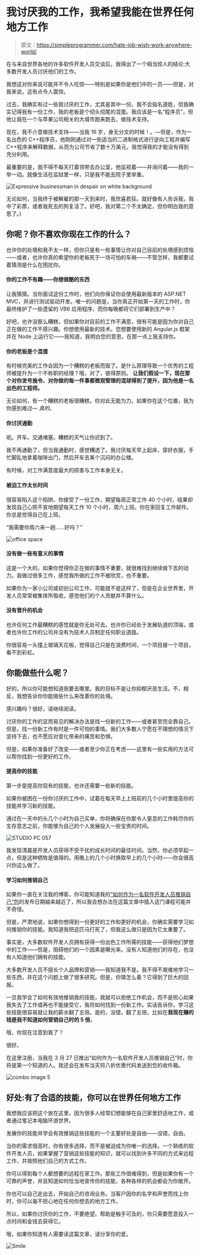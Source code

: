 # 我讨厌我的工作，我希望我能在世界任何地方工作

> 原文：<https://simpleprogrammer.com/hate-job-wish-work-anywhere-world/>

在与来自世界各地的许多软件开发人员交谈后，我得出了一个相当惊人的结论:大多数开发人员讨厌他们的工作。

我想这对你来说可能并不令人吃惊——特别是如果你是他们中的一员——但是，对我来说，这有点令人震惊。

过去，我确实有过一些我讨厌的工作，尤其是其中一份。我不会指名道姓，但我确实记得我有一份工作，我的老板是个彻头彻尾的混蛋。我应该是一名“程序员”，但他让我在一个与苹果公司相关的大城市跑来跑去，做技术支持。

现在，我不介意做技术支持——当我 16 岁，身无分文的时候！。—但是，作为一名出色的 C++程序员，他刚刚通过对一些适当的二进制格式进行逆向工程并编写 C++程序来解释数据，从而为公司节省了数十万美元，我觉得我的才能没有得到充分利用。

最重要的是，我不得不每天打着领带去办公室，他监视着——并询问着——我的一举一动。就像生活在监狱里一样，只是我不能去院子里举重。



![Expressive businessman in despair on white background](img/09482ce11ac0e220b4214bbe53d47c94.png "Expressive businessman in despair on white background")



无论如何，当我终于被解雇的那一天到来时，我欣喜若狂。就好像有人告诉我，我中了彩票，或者我死去的狗复活了。好吧，我对第二个不太确定，但你明白我的意思了。)

## 你呢？你不喜欢你现在工作的什么？

也许你的处境和我不太一样，但你只是有一些事情让你对自己目前的处境感到烦恼——或者，也许你真的希望你的老板死于一场可怕的车祸——不管怎样，我都要试着猜测是什么在困扰你。

#### 你的工作不有趣——你想做酷的东西

让我猜猜。当你面试这份工作时，他们向你保证你会使用最新版本的 ASP.NET MVC，并进行测试驱动开发。唯一的问题是，当你真正开始第一天的工作时，你最终维护了一些遗留的 VB6 应用程序，而你每晚都将它们部署到生产中？

好吧，也许没那么糟糕，但如果你对目前的工作不满意，很有可能是因为你对自己正在做的工作不感兴趣。你想使用最新的技术。您想要使用新的 Angular.js 框架并在 Node 上运行它——我知道，我明白您的意思。在那一点上我支持你。

#### 你的老板是个混蛋

有时候完美的工作会因为一个糟糕的老板而毁了。是什么原理导致一个优秀的工程师被提升为一个不称职的经理？哦，对了，彼得原则。 **让我们假设一下，现在那个对你发号施令、对你做的每一件事都微观管理的混球得到了提升，因为他是一名出色的工程师。**

无论如何，有一个糟糕的老板很糟糕。你对此无能为力。如果你在这个位置，我为你感到难过— *真的*。

#### 你讨厌通勤

呃。开车。交通堵塞。糟糕的天气让你迟到了。

我不再通勤了，但当我通勤时，感觉糟透了。我讨厌每天早上起床，穿好衣服，手忙脚乱地拿着咖啡出门，然后开车去某个沉闷的办公楼。

有时候，对工作满意度最大的损害与工作本身无关。

#### 被迫工作太长时间

很容易陷入这个陷阱。你接受了一份工作，期望每周正常工作 40 个小时，结果却发现自己心照不宣地期望每天工作 10 个小时，周六上班。你在家回复工作邮件。你总是觉得自己在上班。

“我需要你周六来一趟……好吗？”



![office space](img/4c8a03f603f03045cb697d72a7ad123b.png "office space")



#### 没有做一些有意义的事情

这是一个大的。如果你觉得你正在做的事情不重要，就很难找到继续做下去的动力。我做过很多工作，感觉我所做的工作不被欣赏，也不重要。

如果你为一家小公司或初创公司工作，可能就不是这样了，但是在企业世界里，开发人员常常被集体所吸收，感觉他们的个人贡献并不算什么。

#### 没有晋升的机会

也许任何工作最糟糕的感觉就是你无处可去。也许你已经处于发展轨道的顶端，或者也许你工作的公司并没有为技术人员制定任何职业道路。

你很容易一头撞上玻璃天花板，觉得自己只是在浪费时间，一个项目接一个项目，看不到彩虹。

## 你能做些什么呢？

好的，所以你可能想知道我要去哪里。我的目标不是让你抑郁厌恶生活。不，相反，我想告诉你你能做些什么来改善你的处境。

感兴趣吗？很好。请继续阅读。

讨厌你的工作的显而易见的解决办法是找一份新的工作——或者甚至完全靠自己。但是，找一份新工作有时是一件可怕的事情。我们大多数人宁愿在不理想的情况下坚持下去，也不愿应对变化带来的痛苦和恐惧。

但是，如果你准备好了改变——或者至少你正在考虑——这里有一些实用的方法可以帮你找到一份更好的工作。

#### 提高你的技能

第一步是提高你现有的技能，也许还需要一些新的技能。

如果你被困在一份你讨厌的工作中，试着在每天早上上班前的几个小时里提高你的技能并学习新的技能。

通过在一天中的头几个小时为自己买单，你将确保在你那令人窒息的工作耗尽你的生存意志之前，你能够为自己的个人发展投入一些宝贵的时间。



![STUDIO PC 057](img/3f44f6ae4554786ef8daf1940845bb29.png "STUDIO PC 057")



我发现清晨是开发人员获得不受干扰的成长时间的最佳时间。当然，你必须早起一点，但是这种牺牲是值得的。用晚上的几个小时换取早上的几个小时——你会很高兴你这么做了。

#### 学习如何推销自己

如果你一直在关注我的博客，你可能知道我的[“如何作为一名软件开发人员推销自己”包](https://simpleprogrammer.com/howtomarketyourself)的发布日期越来越近了，所以我会想办法在这篇文章中插入这门课程可能并不奇怪。

但是，严肃地说，如果你想得到一份更好的工作和更好的机会，你确实需要学习如何推销你的技能。我知道我把这匹马打死了，但我这么做只是因为它太重要了。

事实是，大多数软件开发人员拥有获得一份出色工作所需的技能——获得他们梦想中的工作——但是，阻碍他们的一个因素是曝光率。没有人知道他们的存在，也没有人知道他们拥有的技能。

大多数开发人员不擅长个人品牌和营销——我知道我不是。我不得不艰难地学习一些东西，并在这个问题上做了很多研究。但是，你猜怎么着？它得到了巨大的回报。

一旦我学会了如何有效地推销我的技能，我就可以拒绝工作机会，而不是担心如果我失去了工作或再也不能接受它，我将如何找到一份新工作。实话告诉你，学习这些技能很容易就让我的薪水翻了五倍。是的，没错，翻了五倍，比如在**我现在赚的钱是我不知道如何营销自己时的 5 倍**。

哦，你现在注意到我了？

很好。

在这里注册，当我在 3 月 27 日推出“如何作为一名软件开发人员推销自己”时，你将是第一个知道的人。我还会在发布当天将八折优惠代码发送到您的收件箱。



![combo image 5](img/c208d246a848911fda640a4469842b77.png "combo image 5")



## 好处:有了合适的技能，你可以在世界任何地方工作

我想我应该把这个放在这里，因为很多人经常幻想能够在自己家里舒适地工作，或者通过笔记本电脑环游世界。

发展你的技能并学会有效推销这些技能的一个主要好处是自由——没错，自由。

当你的需求很高时，你有很多选择，而不是被迫成为你唯一的选择。一个熟练的软件开发人员，如果掌握了营销这些技能的知识，就可以找到许多不同的方式来远程工作，并按照他们自己的方式工作。

你可以得到每个人都想要的远程在家工作。那些工作很难得到，但是如果你有一个可靠的声誉，并且知道如何恰当地宣传你的技能，各种各样的机会都会为你敞开。

你也可以自己走出去，开始自己的咨询业务。当客户因你的名字和声誉而找上你时，你可以毫不担心地在任何你想去的地方工作。

所以，如果你讨厌你的工作，不要绝望。帮助是触手可及的，你只需要愿意投入一点时间和金钱去获得它。

哦，如果你知道有人需要读这篇文章，请分享你的爱。

![Smile](img/7cc6536b27d00b92b46a00506b02b179.png)